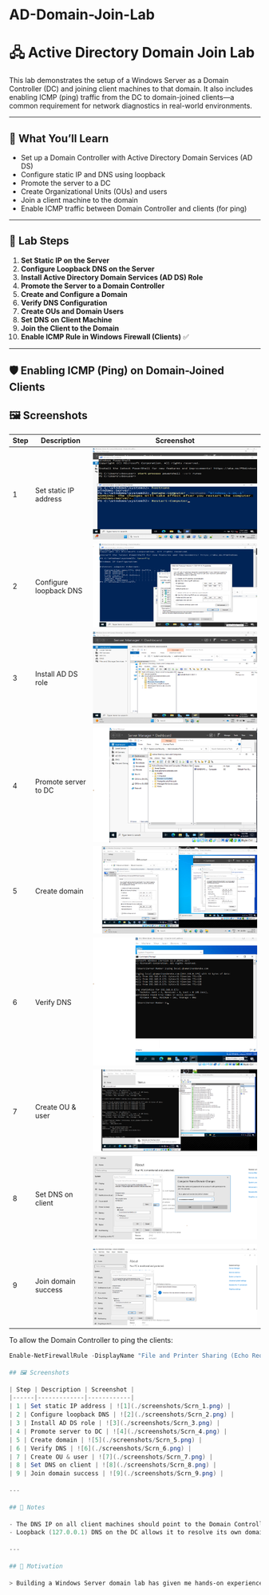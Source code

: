 # AD-Domain-Join-Lab

# 🖧 Active Directory Domain Join Lab

This lab demonstrates the setup of a Windows Server as a Domain Controller (DC) and joining client machines to that domain. It also includes enabling ICMP (ping) traffic from the DC to domain-joined clients—a common requirement for network diagnostics in real-world environments.

---

## 🧠 What You’ll Learn

- Set up a Domain Controller with Active Directory Domain Services (AD DS)
- Configure static IP and DNS using loopback
- Promote the server to a DC
- Create Organizational Units (OUs) and users
- Join a client machine to the domain
- Enable ICMP traffic between Domain Controller and clients (for ping)

---

## 🔧 Lab Steps

1. **Set Static IP on the Server**
2. **Configure Loopback DNS on the Server**
3. **Install Active Directory Domain Services (AD DS) Role**
4. **Promote the Server to a Domain Controller**
5. **Create and Configure a Domain**
6. **Verify DNS Configuration**
7. **Create OUs and Domain Users**
8. **Set DNS on Client Machine**
9. **Join the Client to the Domain**
10. **Enable ICMP Rule in Windows Firewall (Clients)** ✅

---

## 🛡️ Enabling ICMP (Ping) on Domain-Joined Clients

## 🖼️ Screenshots

| Step | Description | Screenshot |
|------|-------------|------------|
| 1 | Set static IP address | ![1](./screenshots/Scrn_1.png) |
| 2 | Configure loopback DNS | ![2](./screenshots/Scrn_2.png) |
| 3 | Install AD DS role | ![3](./screenshots/Scrn_3.png) |
| 4 | Promote server to DC | ![4](./screenshots/Scrn_4.png) |
| 5 | Create domain | ![5](./screenshots/Scrn_5.png) |
| 6 | Verify DNS | ![6](./screenshots/Scrn_6.png) |
| 7 | Create OU & user | ![7](./screenshots/Scrn_7.png) |
| 8 | Set DNS on client | ![8](./screenshots/Scrn_8.png) |
| 9 | Join domain success | ![9](./screenshots/Scrn_9.png) |
To allow the Domain Controller to ping the clients:
```powershell
Enable-NetFirewallRule -DisplayName "File and Printer Sharing (Echo Request - ICMPv4-In)"

## 🖼️ Screenshots

| Step | Description | Screenshot |
|------|-------------|------------|
| 1 | Set static IP address | ![1](./screenshots/Scrn_1.png) |
| 2 | Configure loopback DNS | ![2](./screenshots/Scrn_2.png) |
| 3 | Install AD DS role | ![3](./screenshots/Scrn_3.png) |
| 4 | Promote server to DC | ![4](./screenshots/Scrn_4.png) |
| 5 | Create domain | ![5](./screenshots/Scrn_5.png) |
| 6 | Verify DNS | ![6](./screenshots/Scrn_6.png) |
| 7 | Create OU & user | ![7](./screenshots/Scrn_7.png) |
| 8 | Set DNS on client | ![8](./screenshots/Scrn_8.png) |
| 9 | Join domain success | ![9](./screenshots/Scrn_9.png) |

---

## 📘 Notes

- The DNS IP on all client machines should point to the Domain Controller’s IP to ensure proper domain name resolution.
- Loopback (127.0.0.1) DNS on the DC allows it to resolve its own domain queries.

---

## 📣 Motivation

> Building a Windows Server domain lab has given me hands-on experience with how enterprise environments manage identity, authentication, and networking. Step by step, the pieces come together—and documenting them makes the process even clearer.
